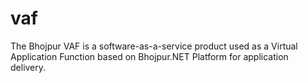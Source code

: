 # vaf
The Bhojpur VAF is a software-as-a-service product used as a Virtual Application Function based on Bhojpur.NET Platform for application delivery.
